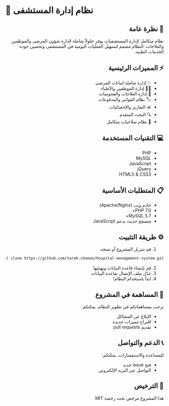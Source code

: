 # 🏥 نظام إدارة المستشفى

<div dir="rtl">

## 🌟 نظرة عامة
نظام متكامل لإدارة المستشفيات يوفر حلولاً شاملة لإدارة شؤون المرضى والموظفين والعلاجات. النظام مصمم لتسهيل العمليات اليومية في المستشفى وتحسين جودة الخدمات الطبية.

## ⚡ المميزات الرئيسية
- ✨ إدارة شاملة لبيانات المرضى
- 👨‍⚕️ إدارة الموظفين والأطباء
- 💊 إدارة العلاجات والفحوصات
- 🏷️ نظام الفواتير والمدفوعات
- 📊 التقارير والإحصائيات
- 🔍 البحث المتقدم
- 🔐 نظام صلاحيات متكامل

## 💻 التقنيات المستخدمة
- PHP
- MySQL
- JavaScript
- jQuery
- HTML5 & CSS3

## 📋 المتطلبات الأساسية
- خادم ويب (Apache/Nginx)
- PHP 7.0+
- MySQL 5.7+
- متصفح حديث يدعم JavaScript

## ⚙️ طريقة التثبيت
1. قم بتنزيل المشروع أو نسخه
```bash
git clone https://github.com/tarek-shoman/hospital-management-system.git
```
2. قم بإنشاء قاعدة البيانات وتهيئتها
3. عدّل ملف الإتصال بقاعدة البيانات
4. ابدأ باستخدام النظام!

## 👥 المساهمة في المشروع
نرحب بمساهماتكم في تطوير النظام. يمكنكم:
- الإبلاغ عن المشاكل
- اقتراح مميزات جديدة
- تقديم pull requests

## 📞 الدعم والتواصل
للمساعدة والاستفسارات، يمكنكم:
- فتح issue جديد
- التواصل عبر البريد الإلكتروني

## 📝 الترخيص
هذا المشروع مرخص تحت رخصة MIT

</div>
